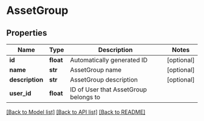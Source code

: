# AssetGroup

## Properties
Name | Type | Description | Notes
------------ | ------------- | ------------- | -------------
**id** | **float** | Automatically generated ID | [optional] 
**name** | **str** | AssetGroup name | [optional] 
**description** | **str** | AssetGroup description | [optional] 
**user_id** | **float** | ID of User that AssetGroup belongs to | 

[[Back to Model list]](../README.md#documentation-for-models) [[Back to API list]](../README.md#documentation-for-api-endpoints) [[Back to README]](../README.md)


